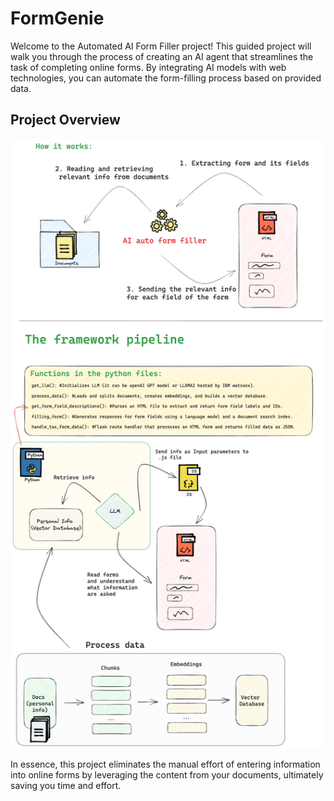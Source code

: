 # FormGenie

Welcome to the Automated AI Form Filler project! This guided project will walk you through the process of creating an AI agent that streamlines the task of completing online forms. By integrating AI models with web technologies, you can automate the form-filling process based on provided data.

## Project Overview

![image](293765365-3c5221b0-d6a8-4fed-a425-e7197bada57b.png)

In essence, this project eliminates the manual effort of entering information into online forms by leveraging the content from your documents, ultimately saving you time and effort.
